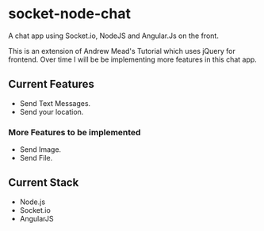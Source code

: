 # socket-node-chat
A chat app using Socket.io, NodeJS and Angular.Js on the front.

This is an extension of Andrew Mead's Tutorial which uses jQuery for frontend. Over time I will be be implementing more features in this chat app.

## Current Features

* Send Text Messages.
* Send your location.

### More Features to be implemented
* Send Image.
* Send File.

## Current Stack 
* Node.js
* Socket.io
* AngularJS
